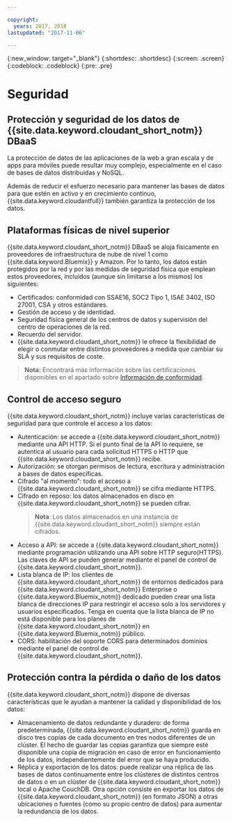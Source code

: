 ```yaml
---

copyright:
  years: 2017, 2018
lastupdated: "2017-11-06"

---
```


{:new_window: target="_blank"}
{:shortdesc: .shortdesc}
{:screen: .screen}
{:codeblock: .codeblock}
{:pre: .pre}

<!-- Acrolinx: 2017-04-28 -->

# Seguridad

## Protección y seguridad de los datos de {{site.data.keyword.cloudant_short_notm}} DBaaS

La protección de datos de las aplicaciones de la web a gran escala y de apps para móviles puede resultar muy complejo, especialmente en el caso de bases de datos distribuidas
y NoSQL.

Además de reducir el esfuerzo necesario para mantener las bases de datos para que estén en activo y en crecimiento continuo, {{site.data.keyword.cloudantfull}} también garantiza la protección de los datos.

## Plataformas físicas de nivel superior

{{site.data.keyword.cloudant_short_notm}} DBaaS se aloja físicamente en proveedores de infraestructura de nube de nivel 1 como {{site.data.keyword.Bluemix}} y Amazon.
Por lo tanto, los datos están protegidos por la red y por las medidas de seguridad física que emplean estos proveedores, incluidos (aunque sin limitarse a los mismos) los siguientes:

- Certificados: conformidad con SSAE16, SOC2 Tipo 1, ISAE 3402, ISO 27001, CSA y otros estándares.
- Gestión de acceso y de identidad.
- Seguridad física general de los centros de datos y supervisión del centro de operaciones de la red.
- Recuerdo del servidor.
- {{site.data.keyword.cloudant_short_notm}} le ofrece la flexibilidad de elegir o conmutar entre distintos proveedores a medida que cambiar su SLA y sus requisitos de coste.

> **Nota:** Encontrará más información sobre las certificaciones disponibles en el apartado sobre [Información de conformidad](compliance.html).

## Control de acceso seguro

{{site.data.keyword.cloudant_short_notm}} incluye varias características de seguridad para que controle el acceso a los datos:

- Autenticación: se accede a {{site.data.keyword.cloudant_short_notm}} mediante una API HTTP.
  Si el punto final de la API lo requiere, se autentica al usuario para cada solicitud HTTPS o HTTP que {{site.data.keyword.cloudant_short_notm}} recibe.
- Autorización: se otorgan permisos de lectura, escritura y administración a bases de datos específicas.
- Cifrado "al momento": todo el acceso a {{site.data.keyword.cloudant_short_notm}} se cifra mediante HTTPS.
- Cifrado en reposo: los datos almacenados en disco en {{site.data.keyword.cloudant_short_notm}} se pueden cifrar.
  > **Nota**: Los datos almacenados en una instancia de {{site.data.keyword.cloudant_short_notm}} siempre están cifrados.
- Acceso a API: se accede a {{site.data.keyword.cloudant_short_notm}} mediante programación utilizando una API sobre HTTP seguro(HTTPS).
  Las claves de API se pueden generar mediante el panel de control de {{site.data.keyword.cloudant_short_notm}}.
- Lista blanca de IP: los clientes de {{site.data.keyword.cloudant_short_notm}} de entornos dedicados para {{site.data.keyword.cloudant_short_notm}} Enterprise o
  {{site.data.keyword.Bluemix_notm}} dedicado pueden crear una lista blanca de direcciones IP para  restringir el acceso solo a los servidores y usuarios especificados. Tenga en cuenta que la lista blanca de IP no está disponible para los planes de {{site.data.keyword.cloudant_short_notm}}
  en {{site.data.keyword.Bluemix_notm}} público. 
- CORS: habilitación del soporte CORS para determinados dominios mediante el panel de control de {{site.data.keyword.cloudant_short_notm}}.

## Protección contra la pérdida o daño de los datos

{{site.data.keyword.cloudant_short_notm}} dispone de diversas características que le ayudan a mantener la calidad y disponibilidad de los datos:

- Almacenamiento de datos redundante y duradero: de forma predeterminada, {{site.data.keyword.cloudant_short_notm}} guarda en disco tres copias de cada documento en tres nodos diferentes de un clúster.
  El hecho de guardar las copias garantiza que siempre esté disponible una copia de migración en caso de error en funcionamiento de los datos, independientemente del error que se haya producido.
- Réplica y exportación de los datos: puede realizar una réplica de las bases de datos continuamente entre los clústeres de distintos centros de datos o en un clúster de {{site.data.keyword.cloudant_short_notm}} local o Apache CouchDB.
  Otra opción consiste en exportar los datos de {{site.data.keyword.cloudant_short_notm}} (en formato JSON)
a otras ubicaciones o fuentes (como su propio centro de datos) para aumentar la redundancia de los datos.
